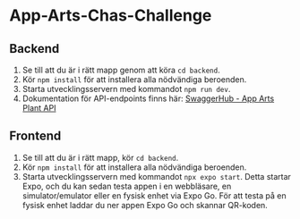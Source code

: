 # App-Arts-Chas-Challenge

## Backend

1. Se till att du är i rätt mapp genom att köra `cd backend`.
2. Kör `npm install` för att installera alla nödvändiga beroenden.
3. Starta utvecklingsservern med kommandot `npm run dev`.
4. Dokumentation för API-endpoints finns här: [SwaggerHub - App Arts Plant API](https://app.swaggerhub.com/apis/chasacademy-5d1/app-arts_plant_api/1.0.0)

## Frontend

1. Se till att du är i rätt mapp, kör `cd backend`.
2. Kör `npm install` för att installera alla nödvändiga beroenden.
3. Starta utvecklingsservern med kommandot `npx expo start`. Detta startar Expo, och du kan sedan testa appen i en webbläsare, en simulator/emulator eller en fysisk enhet via Expo Go. För att testa på en fysisk enhet laddar du ner appen Expo Go och skannar QR-koden.
